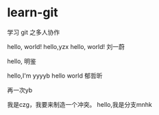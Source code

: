# learn-git
学习 git 之多人协作

hello, world!
hello,yzx
hello, world! 刘一蔚

hello, 明鉴

hello,I'm yyyyb
hello world 郁哲昕

再一次yb

我是czg，我要来制造一个冲突。
hello,我是分支mnhk

